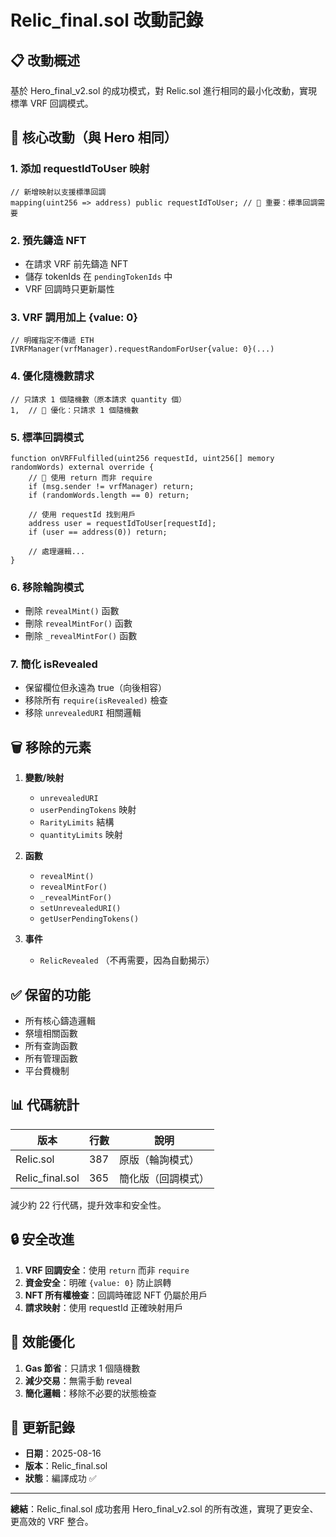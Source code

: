 # Relic_final.sol 改動記錄

## 📋 改動概述

基於 Hero_final_v2.sol 的成功模式，對 Relic.sol 進行相同的最小化改動，實現標準 VRF 回調模式。

## 🎯 核心改動（與 Hero 相同）

### 1. **添加 requestIdToUser 映射**
```solidity
// 新增映射以支援標準回調
mapping(uint256 => address) public requestIdToUser; // 🎯 重要：標準回調需要
```

### 2. **預先鑄造 NFT**
- 在請求 VRF 前先鑄造 NFT
- 儲存 tokenIds 在 `pendingTokenIds` 中
- VRF 回調時只更新屬性

### 3. **VRF 調用加上 {value: 0}**
```solidity
// 明確指定不傳遞 ETH
IVRFManager(vrfManager).requestRandomForUser{value: 0}(...)
```

### 4. **優化隨機數請求**
```solidity
// 只請求 1 個隨機數（原本請求 quantity 個）
1,  // 🎯 優化：只請求 1 個隨機數
```

### 5. **標準回調模式**
```solidity
function onVRFFulfilled(uint256 requestId, uint256[] memory randomWords) external override {
    // 🎯 使用 return 而非 require
    if (msg.sender != vrfManager) return;
    if (randomWords.length == 0) return;
    
    // 使用 requestId 找到用戶
    address user = requestIdToUser[requestId];
    if (user == address(0)) return;
    
    // 處理邏輯...
}
```

### 6. **移除輪詢模式**
- 刪除 `revealMint()` 函數
- 刪除 `revealMintFor()` 函數
- 刪除 `_revealMintFor()` 函數

### 7. **簡化 isRevealed**
- 保留欄位但永遠為 true（向後相容）
- 移除所有 `require(isRevealed)` 檢查
- 移除 `unrevealedURI` 相關邏輯

## 🗑️ 移除的元素

1. **變數/映射**
   - `unrevealedURI`
   - `userPendingTokens` 映射
   - `RarityLimits` 結構
   - `quantityLimits` 映射

2. **函數**
   - `revealMint()`
   - `revealMintFor()`
   - `_revealMintFor()`
   - `setUnrevealedURI()`
   - `getUserPendingTokens()`

3. **事件**
   - `RelicRevealed` （不再需要，因為自動揭示）

## ✅ 保留的功能

- 所有核心鑄造邏輯
- 祭壇相關函數
- 所有查詢函數
- 所有管理函數
- 平台費機制

## 📊 代碼統計

| 版本 | 行數 | 說明 |
|------|------|------|
| Relic.sol | 387 | 原版（輪詢模式） |
| Relic_final.sol | 365 | 簡化版（回調模式） |

減少約 22 行代碼，提升效率和安全性。

## 🔒 安全改進

1. **VRF 回調安全**：使用 `return` 而非 `require`
2. **資金安全**：明確 `{value: 0}` 防止誤轉
3. **NFT 所有權檢查**：回調時確認 NFT 仍屬於用戶
4. **請求映射**：使用 requestId 正確映射用戶

## 🚀 效能優化

1. **Gas 節省**：只請求 1 個隨機數
2. **減少交易**：無需手動 reveal
3. **簡化邏輯**：移除不必要的狀態檢查

## 📅 更新記錄

- **日期**：2025-08-16
- **版本**：Relic_final.sol
- **狀態**：編譯成功 ✅

---

**總結**：Relic_final.sol 成功套用 Hero_final_v2.sol 的所有改進，實現了更安全、更高效的 VRF 整合。